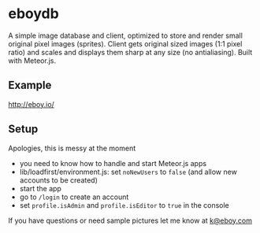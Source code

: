 # eboydb
A simple image database and client, optimized to store and render small original pixel images (sprites). Client gets original sized images (1:1 pixel ratio) and scales and displays them sharp at any size (no antialiasing). Built with Meteor.js.

## Example
http://eboy.io/

## Setup
Apologies, this is messy at the moment
- you need to know how to handle and start Meteor.js apps
- lib/loadfirst/environment.js: set `noNewUsers` to `false` (and allow new accounts to be created)
- start the app
- go to `/login` to create an account
- set `profile.isAdmin` and `profile.isEditor` to `true` in the console

If you have questions or need sample pictures let me know at k@eboy.com
